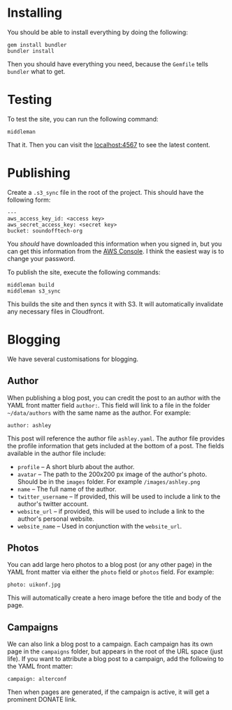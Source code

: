 # Installing

You should be able to install everything by doing the following:

    gem install bundler
    bundler install
    
Then you should have everything you need, because the `Gemfile` tells `bundler` what to get.

# Testing

To test the site, you can run the following command:

    middleman
    
That it. Then you can visit the [localhost:4567](localhost:4567) to see the latest content.

# Publishing

Create a `.s3_sync` file in the root of the project. This should have the following form:

    ---
    aws_access_key_id: <access key>
    aws_secret_access_key: <secret key>
    bucket: soundofftech-org
    
You *should* have downloaded this information when you signed in, but you can get this information from the [AWS Console](https://032141408253.signin.aws.amazon.com/console). I think the easiest way is to change your password.

To publish the site, execute the following commands:

    middleman build
    middleman s3_sync
    
This builds the site and then syncs it with S3. It will automatically invalidate any necessary files in Cloudfront.

# Blogging

We have several customisations for blogging.

## Author

When publishing a blog post, you can credit the post to an author with the YAML front matter field `author:`. This field will link to a file in the folder `~/data/authors` with the same name as the author. For example:

    author: ashley
    
This post will reference the author file `ashley.yaml`. The author file provides the profile information that gets included at the bottom of a post. The fields available in the author file include:

* `profile` – A short blurb about the author.
* `avatar` – The path to the 200x200 px image of the author's photo. Should be in the `images` folder. For example `/images/ashley.png`
* `name` – The full name of the author.
* `twitter_username` – If provided, this will be used to include a link to the author's twitter account.
* `website_url` – if provided, this will be used to include a link to the author's personal website.
* `website_name` – Used in conjunction with the `website_url`.

## Photos

You can add large hero photos to a blog post (or any other page) in the YAML front matter via either the `photo` field or `photos` field. For example:

    photo: uikonf.jpg
    
This will automatically create a hero image before the title and body of the page.

## Campaigns

We can also link a blog post to a campaign. Each campaign has its own page in the `campaigns` folder, but appears in the root of the URL space (just life). If you want to attribute a blog post to a campaign, add the following to the YAML front matter:

    campaign: alterconf
    
Then when pages are generated, if the campaign is active, it will get a prominent DONATE link.
